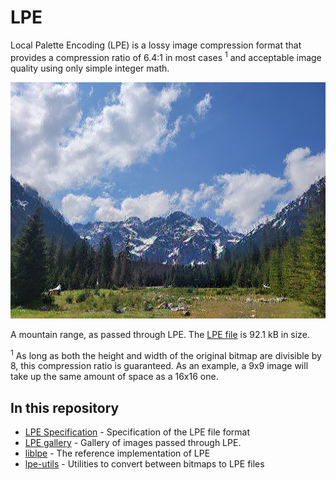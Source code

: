 # LPE
Local Palette Encoding (LPE) is a lossy image compression format that provides a compression ratio of 6.4:1 in most cases <sup>1</sup> and acceptable image quality using only simple integer math.

![Tatra](images/tatra.bmp)

A mountain range, as passed through LPE. The [LPE file](images/tatra.lpe) is 92.1 kB in size.

<sup>1</sup> As long as both the height and width of the original bitmap are divisible by 8, this compression ratio is guaranteed. As an example, a 9x9 image will take up the same amount of space as a 16x16 one.

## In this repository
* [LPE Specification](docs/lpe_spec.md) - Specification of the LPE file format
* [LPE gallery](docs/lpe_gallery.md) - Gallery of images passed through LPE.
* [liblpe](liblpe) - The reference implementation of LPE
* [lpe-utils](lpe-utils) - Utilities to convert between bitmaps to LPE files
